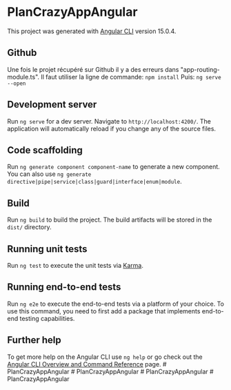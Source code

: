 # PlanCrazyAppAngular

This project was generated with [Angular CLI](https://github.com/angular/angular-cli) version 15.0.4.

## Github

Une fois le projet récupéré sur Github il y a des erreurs dans "app-routing-module.ts". 
Il faut utiliser la ligne de commande:
`npm install`
Puis:
`ng serve --open`

## Development server

Run `ng serve` for a dev server. Navigate to `http://localhost:4200/`. The application will automatically reload if you change any of the source files.

## Code scaffolding

Run `ng generate component component-name` to generate a new component. You can also use `ng generate directive|pipe|service|class|guard|interface|enum|module`.

## Build

Run `ng build` to build the project. The build artifacts will be stored in the `dist/` directory.

## Running unit tests

Run `ng test` to execute the unit tests via [Karma](https://karma-runner.github.io).

## Running end-to-end tests

Run `ng e2e` to execute the end-to-end tests via a platform of your choice. To use this command, you need to first add a package that implements end-to-end testing capabilities.

## Further help

To get more help on the Angular CLI use `ng help` or go check out the [Angular CLI Overview and Command Reference](https://angular.io/cli) page.
#   P l a n C r a z y A p p A n g u l a r 
 
 #   P l a n C r a z y A p p A n g u l a r 
 
 #   P l a n C r a z y A p p A n g u l a r 
 
 #   P l a n C r a z y A p p A n g u l a r 
 
 
